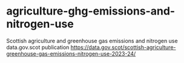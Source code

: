 # agriculture-ghg-emissions-and-nitrogen-use
 Scottish agriculture and greenhouse gas emissions and nitrogen use data.gov.scot publication 
 https://data.gov.scot/scottish-agriculture-greenhouse-gas-emissions-nitrogen-use-2023-24/

